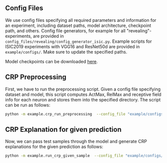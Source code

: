 ## Config Files

We use config files specifying all required parameters and information for an experiment, including dataset paths, model architecture, checkpoint path, and others. Config file generators, for example for all "revealing"-experiments, are provided in 
`config_files/revealing/config_generator_isic.py`.
Example scripts for ISIC2019 experiments with VGG16 and ResNet50d are provided in `example/configs/`. Make sure to update the specified paths.

Model checkpoints can be downloaded [here](https://datacloud.hhi.fraunhofer.de/s/nkPR6HXbpSCSYQd).

## CRP Preprocessing

First, we have to run the preprocessing script. Given a config file specifying dataset and model, this script computes ActMax, RelMax and receptive field info for each neuron and stores them into the specified directory. The script can be run as follows:

```bash
python -m example.crp_run_preprocessing  --config_file "example/configs/resnet50d_last_conv.yaml"
```

## CRP Explanation for given prediction

Now, we can pass test samples through the model and generate CRP explanations for the given prediction as follows:

```bash
python -m example.run_crp_given_sample  --config_file "example/configs/resnet50d_last_conv.yaml" --sample_ids "531,547,527,541"
```